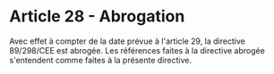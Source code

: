 # Article 28 - Abrogation


Avec effet à compter de la date prévue à l'article 29, la directive 89/298/CEE est abrogée. Les références faites à la directive abrogée s'entendent comme faites à la présente directive.
